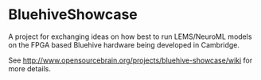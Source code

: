 BluehiveShowcase
================

A project for exchanging ideas on how best to run 
LEMS/NeuroML models on the FPGA based Bluehive hardware being developed in Cambridge.

See http://www.opensourcebrain.org/projects/bluehive-showcase/wiki for more details.
